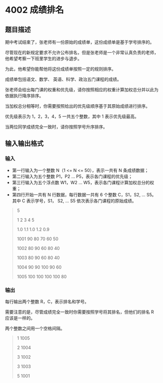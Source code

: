 # 4002 成绩排名

## 题目描述

期中考试结束了，张老师有一份原始的成绩单，这份成绩单是基于学号排序的。

尽管现在的新规定要求不允许公布排名，但是张老师是一个非常认真负责的老师，他希望考察一下班里学生的进步与退步。

为此，他希望你能帮他将这份成绩单按照一定的规则排序。

成绩单包括语文、数学、 英语、科学、政治五门课程的成绩。

张老师会给出每门课的权重和优先级，请你按照相应的权重计算加权总分并以此为依据执行降序排序。

当加权总分相等时，你需要按照给出的优先级顺序基于其原始成绩进行排序。

优先级表示为 1，2，3，4，5 一共五个整数，其中 1 表示优先级最高。

当两位同学成绩完全一致时，请你按照学号升序排序。

## 输入输出格式

### 输入

- 第一行输入为一个整数 N（1 <= N <= 50），表示一共有 N 条成绩数据；
- 第二行输入为五个整数 P1，P2 … P5，表示各门课程的优先级；
- 第三行输入为五个浮点数 W1，W2 … W5，表示各门课程计算加权总分的权重；
- 第四行开始一共有 N 行数据，每行数据一共有 6 个整数 C，S1，S2, … S5。其中 C 表示学号，S1， S2, … S5 依次表示各门课程的原始成绩。

> 5
>
> 1 2 3 4 5
>
> 1.0 1.1 1.0 1.2 0.9
>
> 1001 90 80 70 60 50
>
> 1002 80 90 60 80 40
>
> 1003 80 90 60 80 40
>
> 1004 90 90 100 90 60
>
> 1005 100 100 100 100 80

### 输出

每行输出两个整数 R，C，表示排名和学号。

需要注意的是，尽管成绩完全一致时你需要按照学号将其排名，但他们的排名 R 应该是一样的。

两个整数之间用一个空格间隔。

> 1 1005
>
> 2 1004
>
> 3 1002
>
> 3 1003
>
> 5 1001
